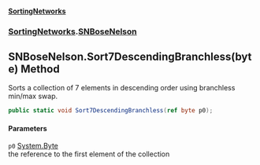 #### [SortingNetworks](index.md 'index')
### [SortingNetworks](SortingNetworks.md 'SortingNetworks').[SNBoseNelson](SortingNetworks_SNBoseNelson.md 'SortingNetworks.SNBoseNelson')
## SNBoseNelson.Sort7DescendingBranchless(byte) Method
Sorts a collection of 7 elements in descending order using branchless min/max swap.  
```csharp
public static void Sort7DescendingBranchless(ref byte p0);
```
#### Parameters
<a name='SortingNetworks_SNBoseNelson_Sort7DescendingBranchless(byte)_p0'></a>
`p0` [System.Byte](https://docs.microsoft.com/en-us/dotnet/api/System.Byte 'System.Byte')  
the reference to the first element of the collection
  
